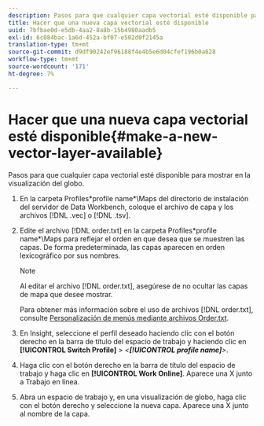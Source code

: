 ```yaml
---
description: Pasos para que cualquier capa vectorial esté disponible para mostrar en la visualización del globo.
title: Hacer que una nueva capa vectorial esté disponible
uuid: 7bfbae0d-e5db-4aa2-8a8b-15b4980aadb5
exl-id: 6c084bac-1a6d-452a-bf07-e502d0f2145a
translation-type: tm+mt
source-git-commit: d9df90242ef96188f4e4b5e6d04cfef196b0a628
workflow-type: tm+mt
source-wordcount: '171'
ht-degree: 7%

---
```


# Hacer que una nueva capa vectorial esté disponible{#make-a-new-vector-layer-available}

Pasos para que cualquier capa vectorial esté disponible para mostrar en la visualización del globo.

1. En la carpeta Profiles\*profile name*\Maps del directorio de instalación del servidor de Data Workbench, coloque el archivo de capa y los archivos [!DNL .vec] o [!DNL .tsv].
1. Edite el archivo [!DNL order.txt] en la carpeta Profiles\*profile name*\Maps para reflejar el orden en que desea que se muestren las capas. De forma predeterminada, las capas aparecen en orden lexicográfico por sus nombres.

   >[!NOTE]
   >
   >Al editar el archivo [!DNL order.txt], asegúrese de no ocultar las capas de mapa que desee mostrar.

   Para obtener más información sobre el uso de archivos [!DNL order.txt], consulte [Personalización de menús mediante archivos Order.txt](../../../../home/c-get-started/c-intf-anlys-ftrs/c-ctm-menus/t-cstm-menus-ordr-files.md#task-a391800a8dd444deb3e1516d5189f999).

1. En Insight, seleccione el perfil deseado haciendo clic con el botón derecho en la barra de título del espacio de trabajo y haciendo clic en **[!UICONTROL Switch Profile]** > *&lt;**[!UICONTROL profile name]**>*.
1. Haga clic con el botón derecho en la barra de título del espacio de trabajo y haga clic en **[!UICONTROL Work Online]**. Aparece una X junto a Trabajo en línea.
1. Abra un espacio de trabajo y, en una visualización de globo, haga clic con el botón derecho y seleccione la nueva capa. Aparece una X junto al nombre de la capa.
